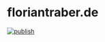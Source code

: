 # floriantraber.de
[![publish](https://github.com/floriantraber/floriantraber.de/actions/workflows/publish.yaml/badge.svg)](https://github.com/floriantraber/floriantraber.de/actions/workflows/publish.yaml)
